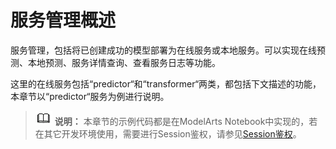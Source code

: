 # 服务管理概述<a name="modelarts_04_0200"></a>

服务管理，包括将已创建成功的模型部署为在线服务或本地服务。可以实现在线预测、本地预测、服务详情查询、查看服务日志等功能。

这里的在线服务包括“predictor“和“transformer“两类，都包括下文描述的功能，本章节以“predictor“服务为例进行说明。

>![](public_sys-resources/icon-note.gif) **说明：** 
>本章节的示例代码都是在ModelArts Notebook中实现的，若在其它开发环境使用，需要进行Session鉴权，请参见[Session鉴权](Session鉴权概述.md)。

